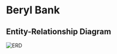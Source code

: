 # Beryl Bank

## Entity-Relationship Diagram
![ERD](https://github.com/user-attachments/assets/62ffc3e1-a2cc-492c-86bd-32c42e22e411)
